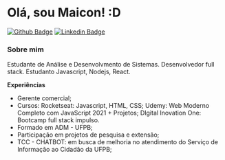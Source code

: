 # Olá, sou Maicon! :D

[![Github Badge](https://img.shields.io/badge/-Github-000?style=flat-square&logo=Github&logoColor=white&link=https://github.com/maiconhenriquefa)](https://github.com/maiconhenriquefa/)
[![Linkedin Badge](https://img.shields.io/badge/-LinkedIn-blue?style=flat-square&logo=Linkedin&logoColor=white&link=https://www.linkedin.com/in/maiconhenriquefa/)](https://www.linkedin.com/in/maiconhenriquefa/)

### Sobre mim
Estudante de Análise e Desenvolvmento de Sistemas. Desenvolvedor full stack. Estudanto Javascript, Nodejs, React.

**Experiências**
- Gerente comercial;
- Cursos: Rocketseat: Javascript, HTML, CSS; Udemy: Web Moderno Completo com JavaScript 2021 + Projetos; DIgital Inovation One: Bootcamp full stack impulso.
- Formado em ADM - UFPB;
- Participação em projetos de pesquisa e extensão;
- TCC - CHATBOT: em busca de melhoria no atendimento do Serviço de Informação ao Cidadão da UFPB;
